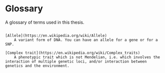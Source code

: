 # Glossary

A glossary of terms used in this thesis.

```{glossary}

[Allele](https://en.wikipedia.org/wiki/Allele)
    A variant form of DNA. You can have an allele for a gene or for a SNP.
    
[Complex trait](https://en.wikipedia.org/wiki/Complex_traits)
    A phenotypic trait which is not Mendelian, i.e. which involves the interaction of multiple genetic loci, and/or interaction between genetics and the environment.
    
```
